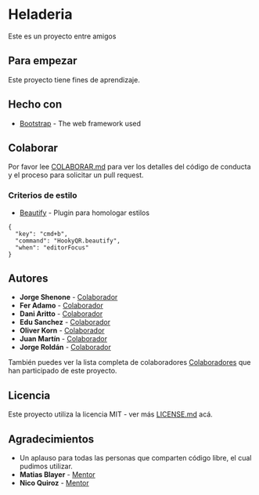 # Heladeria

Este es un proyecto entre amigos

## Para empezar

Este proyecto tiene fines de aprendizaje.

## Hecho con

* [Bootstrap](https://getbootstrap.com/) - The web framework used

## Colaborar

Por favor lee [COLABORAR.md](https://gist.github.com/jorgeroldan/2f2a03faac3cdbe33a44c56cc171ca4c) para ver los detalles del código de conducta y el proceso para solicitar un pull request.

### Criterios de estilo

* [Beautify](https://marketplace.visualstudio.com/items?itemName=HookyQR.beautify) - Plugin para homologar estilos

```
{
  "key": "cmd+b",
  "command": "HookyQR.beautify",
  "when": "editorFocus"
}
```

## Autores

* **Jorge Shenone** - [Colaborador](https://twitter.com/)
* **Fer Adamo** - [Colaborador](https://twitter.com/Feradamo91)
* **Dani Aritto** - [Colaborador](https://twitter.com/)
* **Edu Sanchez** - [Colaborador](https://twitter.com/)
* **Oliver Korn** - [Colaborador](https://twitter.com/)
* **Juan Martín** - [Colaborador](https://twitter.com/)
* **Jorge Roldán** - [Colaborador](https://twitter.com/roldanjorgex)


También puedes ver la lista completa de colaboradores [Colaboradores](https://github.com/your/project/contributors) que han participado de este proyecto.

## Licencia

Este proyecto utiliza la licencia MIT - ver más [LICENSE.md](LICENSE.md) acá.

## Agradecimientos

* Un aplauso para todas las personas que comparten código libre, el cual pudimos utilizar.
* **Matias Blayer** - [Mentor](https://twitter.com/m_blayer)
* **Nico Quiroz** - [Mentor](https://twitter.com/_nhsz)
